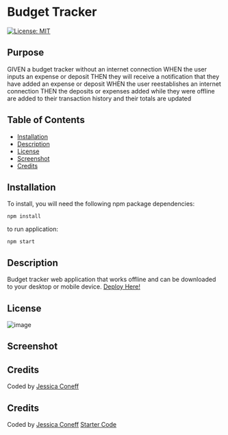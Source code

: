 # Budget Tracker
[![License: MIT](https://img.shields.io/badge/License-ISC-yellow.svg)](https://opensource.org/licenses/ISC)

## Purpose
GIVEN a budget tracker without an internet connection
WHEN the user inputs an expense or deposit
THEN they will receive a notification that they have added an expense or deposit
WHEN the user reestablishes an internet connection
THEN the deposits or expenses added while they were offline are added to their transaction history and their totals are updated

## Table of Contents
* [Installation](#Installation)
* [Description](#Description)
* [License](#License)
* [Screenshot](#Screenshot)
* [Credits](#Credits)

## Installation
To install, you will need the following npm package dependencies: 
```
npm install
```
to run application:

```npm start``` 

## Description
Budget tracker web application that works offline and can be downloaded to your desktop or mobile device.
[Deploy Here!](https://warm-falls-21990.herokuapp.com/)


## License
![image](https://user-images.githubusercontent.com/65797801/111203173-0aa5df80-859b-11eb-8471-d78d5311e0ce.png)

## Screenshot


## Credits
Coded by [Jessica Coneff](https://github.com/jconeff)


## Credits
Coded by [Jessica Coneff](https://github.com/jconeff)  [Starter Code](https://github.com/coding-boot-camp/symmetrical-bassoon)
